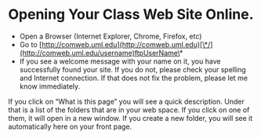 # Opening Your Class Web Site Online.

* Open a Browser (Internet Explorer, Chrome, Firefox, etc)
* Go to [http://comweb.uml.edu](http://comweb.uml.edu)[\*/](http://comweb.uml.edu/username)ftpUserName\*
* If you see a welcome message with your name on it, you have successfully found your site. If you do not, please check your spelling and Internet connection. If that does not fix the problem, please let me know immediately.

If you click on “What is this page” you will see a quick description. Under that is a list of the folders that are in your web space. If you click on one of them, it will open in a new window. If you create a new folder, you will see it automatically here on your front page.

